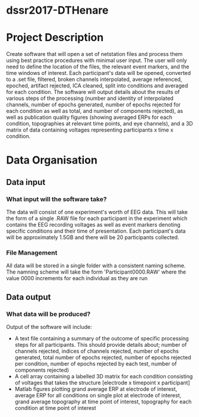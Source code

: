 # dssr2017-DTHenare

# Project Description

Create software that will open a set of netstation files and process them using best practice procedures with minimal user input. The user will only need to define the location of the files, the relevant event markers, and the time windows of interest. Each participant's data will be opened, converted to a .set file, filtered, broken channels interpolated, average referenced, epoched, artifact rejected, ICA cleaned, split into conditions and averaged for each condition. The software will output details about the results of various steps of the processing (number and identity of interpolated channels, number of epochs generated, number of epochs rejected for each condition as well as total, and number of components rejected), as well as publication quality figures (showing averaged ERPs for each condition, topographies at relevant time points, and eye channels), and a 3D matrix of data containing voltages representing participants x time x condition.

# Data Organisation

## Data input
### What input will the software take?
The data will consist of one experiment's worth of EEG data. This will take the form of a single .RAW file for each participant in the experiment which contains the EEG recording voltages as well as event markers denoting specific conditions and their time of presentation. Each participant's data will be approximately 1.5GB and there will be 20 participants collected.

### File Management
All data will be stored in a single folder with a consistent naming scheme. The namning scheme will take the form 'Participant0000.RAW' where the value 0000 increments for each individual as they are run

## Data output
### What data will be produced?
Output of the software will include:
- A text file containing a summary of the outcome of specific processing steps for all participants. This should provide details about; number of channels rejected, indices of channels rejected, number of epochs generated, total number of epochs rejected, number of epochs rejected per condition, number of epochs rejected by each test, number of components rejected)
- A cell array containing a labelled 3D matrix for each condition consisting of voltages that takes the structure [electrode x timepoint x participant]
- Matlab figures plotting grand average ERP at electrode of interest, average ERP for all conditions on single plot at electrode of interest, grand average topography at time point of interest, topography for each condition at time point of interest
